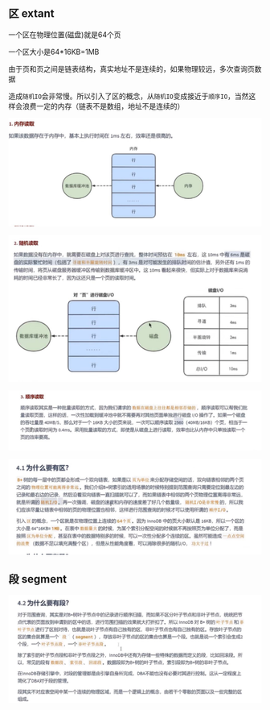 区 extant
---

一个区在物理位置(磁盘)就是64个页

一个区大小是64*16KB=1MB

由于页和页之间是链表结构，真实地址不是连续的，如果物理较远，多次查询页数据

造成`随机IO`会非常慢。所以引入了区的概念，从`随机IO`变成接近于`顺序IO`，当然这样会浪费一定的内存（链表不是数组，地址不是连续的）

![img_97.png](img_97.png)

![img_98.png](img_98.png)

![img_99.png](img_99.png)

![img_96.png](img_96.png)


段 segment
---

![img_100.png](img_100.png)